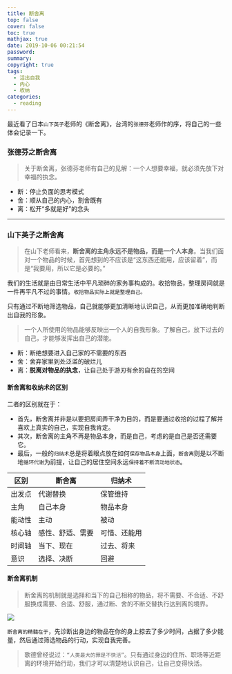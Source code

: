 ```yaml
---
title: 断舍离
top: false
cover: false
toc: true
mathjax: true
date: 2019-10-06 00:21:54
password:
summary:
copyright: true
tags:
  - 活出自我
  - 内心
  - 收纳
categories:
  - reading
---
```


最近看了日本`山下英子`老师的《断舍离》，台湾的`张德芬`老师作的序，将自己的一些体会记录一下。

### 张德芬之断舍离

> 关于断舍离，张德芬老师有自己的见解：一个人想要幸福，就必须先放下对幸福的执念。

- 断：停止负面的思考模式
- 舍：顺从自己的内心，割舍既有
- 离：松开“多就是好”的念头

<!--MORE-->

------

### 山下英子之断舍离

> 在山下老师看来，**断舍离的主角永远不是物品，而是一个人本身**。当我们面对一个物品的时候，首先想到的不应该是“这东西还能用，应该留着”，而是“我要用，所以它是必要的。”

我们的生活就是由日常生活中平凡琐碎的家务事构成的。收拾物品，整理房间就是一件再平凡不过的事情。`收拾物品实际上就是整理自己。`

只有通过不断地筛选物品，自己就能够更加清晰地认识自己，从而更加准确地判断出自我的形象。

> 一个人所使用的物品能够反映出一个人的自我形象。了解自己，放下过去的自己，才能够发挥出自己的潜能。

- 断：断绝想要进入自己家的不需要的东西
- 舍：舍弃家里到处泛滥的破烂儿
- 离：**脱离对物品的执念**，让自己处于游刃有余的自在的空间

#### 断舍离和收纳术的区别

二者的区别就在于：

- 首先，断舍离并非是以要把房间弄干净为目的，而是要通过收拾的过程了解并喜欢上真实的自己，实现自我肯定。
- 其次，断舍离的主角不再是物品本身，而是自己，考虑的是自己是否还需要它。
- 最后，一般的`归纳术`总是将着眼点放在如何`保存物品本身`上面，`断舍离`则是以不断地`循环代谢`为前提，让自己的居住空间永远`保持着不断流动地状态`。

| 区别   | 断舍离           | 归纳术       |
| ------ | ---------------- | ------------ |
| 出发点 | 代谢替换         | 保管维持     |
| 主角   | 自己本身         | 物品本身     |
| 能动性 | 主动             | 被动         |
| 核心轴 | 感性、舒适、需要 | 可惜、还能用 |
| 时间轴 | 当下、现在       | 过去、将来   |
| 意识   | 选择、决断       | 回避         |

#### 断舍离机制

> 断舍离的机制就是选择和当下的自己相称的物品，将不需要、不合适、不舒服换成需要、合适、舒服，通过断、舍的不断交替执行达到离的境界。

![](https://s2.ax1x.com/2019/10/06/u6F5QS.md.png)

`断舍离的精髓在于`，先诊断出身边的物品在你的身上掠去了多少时间，占据了多少能量，然后通过筛选物品的行动，实现自我完善。

> 歌德曾经说过：`“人类最大的罪是不快活”`。只有通过身边的住所、职场等近距离的环境开始行动，我们才可以清楚地认识自己，让自己变得快活。


